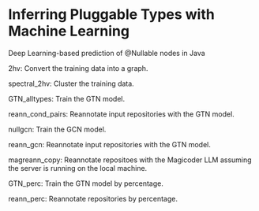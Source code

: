 # Inferring Pluggable Types with Machine Learning

Deep Learning-based prediction of @Nullable nodes in Java

2hv: Convert the training data into a graph.

spectral_2hv: Cluster the training data.

GTN_alltypes: Train the GTN model.

reann_cond_pairs: Reannotate input repositories with the GTN model.

nullgcn: Train the GCN model.

reann_gcn: Reannotate input repositories with the GTN model.

magreann_copy: Reannotate repositoes with the Magicoder LLM assuming the server is running on the local machine.

GTN_perc: Train the GTN model by percentage.

reann_perc: Reannotate repositories by percentage.
